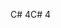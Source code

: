 <span data-ttu-id="a9edc-101">C# 4</span><span class="sxs-lookup"><span data-stu-id="a9edc-101">C# 4</span></span>
